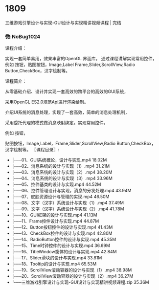# 1809
三维游戏引擎设计与实现-GUI设计与实现精讲视频课程 | 完结
### 微:NoBug1024 


课程介绍：

实现一套简单易用，效果丰富的OpenGL 界面库。 通过课程讲解实现常用控件，例如 按钮，贴图按钮，Image,Label Frame,Slider,ScrollView,Radio Button,CheckBox，汉字绘制等。

课程简介：

从零基础介绍、设计并实现一套高效的跨平台的高效的GUI系统，

采用OpenGL ES2.0规范Api进行渲染绘制。 

介绍UI系统的消息处理，实现了一套高效，简单的消息处理机制，

采用委托代理的模式做消息映射绑定。实现常用控件，

例如 按钮，

贴图按钮，Image,Label，Frame,Slider,ScrollView,Radio Button,CheckBox，汉字绘制等。
〖课程目录〗:

- ├──01、GUI系统概论，设计与实现.mp4  18.02M
- ├──02、消息系统的设计与实现（1）.mp4  31.21M
- ├──03、消息系统的设计与实现（2）.mp4  38.20M
- ├──04、消息系统的设计与实现（3）.mp4  33.96M
- ├──05、控件基类的设计与实现.mp4  44.52M
- ├──06、控件管理设计与实现，消息的分发处理.mp4  43.94M
- ├──07、皮肤资源设计与管理的实现.mp4  46.50M
- ├──08、文字（汉字）系统设计与实现（1）.mp4  37.49M
- ├──09、文字（汉字）系统设计与实现（2）.mp4  41.78M
- ├──10、GUI框架的设计与实现.mp4  41.13M
- ├──11、Frame控件设计与实现.mp4  44.87M
- ├──12、Button按钮控件的设计与实现.mp4  41.43M
- ├──13、CheckBox控件的设计与实现.mp4  42.80M
- ├──14、RadioButton控件的设计与实现.mp4  45.35M
- ├──15、Time时钟控件的设计与实现.mp4  36.69M
- ├──16、TitleWindow窗体的设计与实现.mp4  42.84M
- ├──17、Slider滑块的设计与实现.mp4  33.81M
- ├──18、Tooltip的设计与实现.mp4  65.53M
- ├──19、ScrollView滚动容器的设计与实现（1）.mp4  38.98M
- ├──20、ScrollView滚动容器的设计与实现（2）.mp4  36.27M
- └──三维游戏引擎设计与实现-GUI设计与实现精讲视频课程.zip  35.36M
